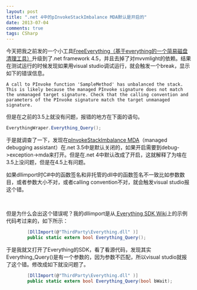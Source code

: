```yaml
---
layout: post
title: ".net 4中的pInvokeStackImbalance MDA默认是开启的"
date: 2013-07-04
comments: true
tags: CSharp
---
```

<p>今天把我之前发的一个小工具<a href="/2012/09/10/freeverything-simple-disk-cleanup-tool-based-on-everything/">FreeEverything（基于everything的一个简易磁盘清理工具）</a>升级到了.net framework 4.5，并且去掉了对mvvmlight的依赖。结果在测试运行的时候发现如果用visual studio调试运行，就会触发一个break，显示如下的错误信息。</p>

```
A call to PInvoke function 'SampleMethod' has unbalanced the stack. 
This is likely because the managed PInvoke signature does not match 
the unmanaged target signature. Check that the calling convention and 
parameters of the PInvoke signature match the target unmanaged signature.
```

<p>但是在之前的3.5上就没有问题，报错的地方在下面的语句。</p>

```c#
EverythingWraper.Everything_Query();
```

<p>于是就调查了一下，发现在<a href="http://msdn.microsoft.com/en-us/library/0htdy0k3.aspx">pInvokeStackImbalance MDA</a>（managed debugging assistant）在.net 3.5中是默认关闭的，如果开启需要到debug-&gt;exception-&gt;mda来打开。但是在.net 4中默认改成了开启，这就解释了为啥在3.5上没问题，但是在4.5上有问题。</p>
<p>如果dllimport时C#中的函数签名和非托管的dll中的函数签名不一致比如参数数目，或者参数大小不对，或者calling convention不对，就会触发visual studio报这个错。</p>
<p>&nbsp;</p>
<p>但是为什么会出这个错误呢？我的dllimport是从<a href="http://support.voidtools.com/everything/Main_Page"> Everything SDK Wiki</a>上的示例代码考过来的，如下所示：</p>

```c#
        [DllImport(@"ThirdParty\Everything.dll" )]
        public static extern bool Everything_Query();
```

<p>于是我就又打开了Everything的SDK，看了看源代码，发现其实Everything_Query()是有一个参数的，因为参数不匹配，所以visual studio就报了这个错。修改成如下就没问题了。</p>

```c#
        [DllImport(@"ThirdParty\Everything.dll" )]
        public static extern bool Everything_Query(bool bWait);
```